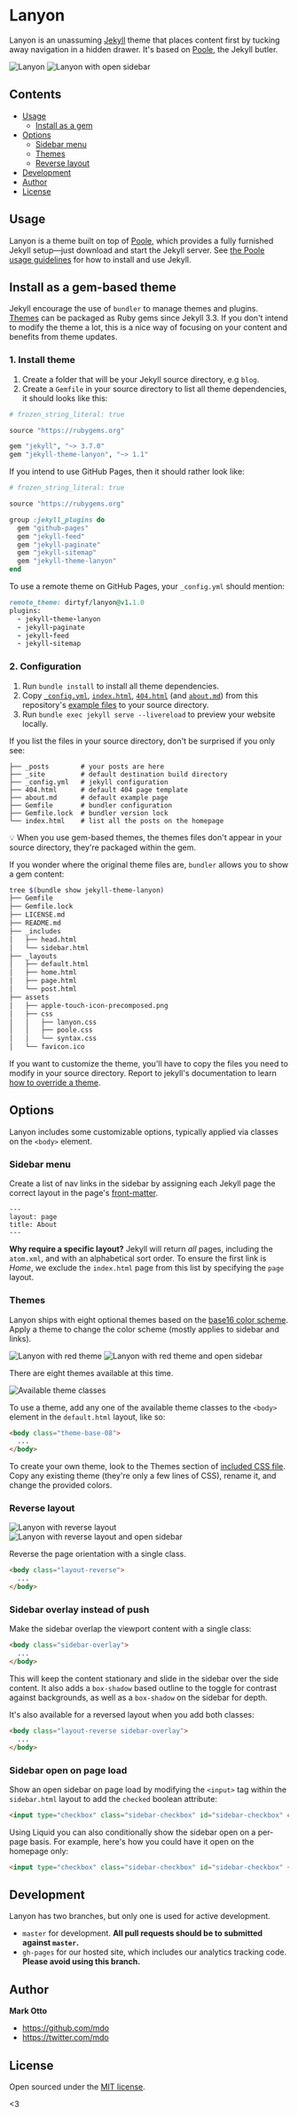 # Lanyon

Lanyon is an unassuming [Jekyll](http://jekyllrb.com) theme that places content first by tucking away navigation in a hidden drawer. It's based on [Poole](http://getpoole.com), the Jekyll butler.

![Lanyon](https://f.cloud.github.com/assets/98681/1825266/be03f014-71b0-11e3-9539-876e61530e24.png)
![Lanyon with open sidebar](https://f.cloud.github.com/assets/98681/1825267/be04a914-71b0-11e3-966f-8afe9894c729.png)


## Contents

- [Usage](#usage)
  - [Install as a gem](#install-as-a-gem-based-theme)
- [Options](#options)
  - [Sidebar menu](#sidebar-menu)
  - [Themes](#themes)
  - [Reverse layout](#reverse-layout)
- [Development](#development)
- [Author](#author)
- [License](#license)


## Usage

Lanyon is a theme built on top of [Poole](https://github.com/poole/poole), which provides a fully furnished Jekyll setup—just download and start the Jekyll server. See [the Poole usage guidelines](https://github.com/poole/poole#usage) for how to install and use Jekyll.

## Install as a gem-based theme

Jekyll encourage the use of `bundler` to manage themes and plugins. [Themes](https://jekyllrb.com/docs/themes/) can be packaged as Ruby gems since Jekyll 3.3. If you don't intend to modify the theme a lot, this is a nice way of focusing on your content and benefits from  theme updates.

### 1. Install theme

1. Create a folder that will be your Jekyll source directory, e.g `blog`.
2. Create a `Gemfile` in your source directory to list all theme dependencies, it should looks like this:

```ruby
# frozen_string_literal: true

source "https://rubygems.org"

gem "jekyll", "~> 3.7.0"
gem "jekyll-theme-lanyon", "~> 1.1"
```

If you intend to use GitHub Pages, then it should rather look like:

```ruby
# frozen_string_literal: true

source "https://rubygems.org"

group :jekyll_plugins do
  gem "github-pages"
  gem "jekyll-feed"
  gem "jekyll-paginate"
  gem "jekyll-sitemap"
  gem "jekyll-theme-lanyon"
end
```

To use a remote theme on GitHub Pages, your `_config.yml` should mention:

```ruby
remote_theme: dirtyf/lanyon@v1.1.0
plugins:
  - jekyll-theme-lanyon
  - jekyll-paginate
  - jekyll-feed
  - jekyll-sitemap
```

### 2. Configuration

1. Run `bundle install` to install all theme dependencies.
2. Copy [`_config.yml`](example/_config.yml), [`index.html`](docs/index.html), [`404.html`](docs/404.html) (and [`about.md`](docs/about.md)) from this repository's [example files](docs) to your source directory.
3. Run `bundle exec jekyll serve --livereload` to preview your website locally.

If you list the files in your source directory, don't be surprised if you only see:

```
├── _posts        # your posts are here
├── _site         # default destination build directory
├── _config.yml   # jekyll configuration
├── 404.html      # default 404 page template
├── about.md      # default example page
├── Gemfile       # bundler configuration
├── Gemfile.lock  # bundler version lock
└── index.html    # list all the posts on the homepage
```

:bulb: When you use gem-based themes, the themes files don't appear in your source directory, they're packaged within the gem.

If you wonder where the original theme files are, `bundler` allows you to show a gem content:

```sh
tree $(bundle show jekyll-theme-lanyon)
├── Gemfile
├── Gemfile.lock
├── LICENSE.md
├── README.md
├── _includes
│   ├── head.html
│   └── sidebar.html
├── _layouts
│   ├── default.html
│   ├── home.html
│   ├── page.html
│   └── post.html
├── assets
│   ├── apple-touch-icon-precomposed.png
│   ├── css
│   │   ├── lanyon.css
│   │   ├── poole.css
│   │   └── syntax.css
│   └── favicon.ico
```

If you want to customize the theme, you'll have to copy the files you need to modify in your source directory.
Report to jekyll's documentation to learn [how to override a theme](https://jekyllrb.com/docs/themes/#overriding-theme-defaults).

## Options

Lanyon includes some customizable options, typically applied via classes on the `<body>` element.


### Sidebar menu

Create a list of nav links in the sidebar by assigning each Jekyll page the correct layout in the page's [front-matter](http://jekyllrb.com/docs/frontmatter/).

```
---
layout: page
title: About
---
```

**Why require a specific layout?** Jekyll will return *all* pages, including the `atom.xml`, and with an alphabetical sort order. To ensure the first link is *Home*, we exclude the `index.html` page from this list by specifying the `page` layout.


### Themes

Lanyon ships with eight optional themes based on the [base16 color scheme](https://github.com/chriskempson/base16). Apply a theme to change the color scheme (mostly applies to sidebar and links).

![Lanyon with red theme](https://f.cloud.github.com/assets/98681/1825270/be065110-71b0-11e3-9ed8-9b8de753a4af.png)
![Lanyon with red theme and open sidebar](https://f.cloud.github.com/assets/98681/1825269/be05ec20-71b0-11e3-91ea-a9138ef07186.png)

There are eight themes available at this time.

![Available theme classes](https://f.cloud.github.com/assets/98681/1817044/e5b0ec06-6f68-11e3-83d7-acd1942797a1.png)

To use a theme, add any one of the available theme classes to the `<body>` element in the `default.html` layout, like so:

```html
<body class="theme-base-08">
  ...
</body>
```

To create your own theme, look to the Themes section of [included CSS file](https://github.com/poole/lanyon/blob/master/public/css/lanyon.css). Copy any existing theme (they're only a few lines of CSS), rename it, and change the provided colors.


### Reverse layout

![Lanyon with reverse layout](https://f.cloud.github.com/assets/98681/1825265/be03f2e4-71b0-11e3-89f1-360705524495.png)
![Lanyon with reverse layout and open sidebar](https://f.cloud.github.com/assets/98681/1825268/be056174-71b0-11e3-88c8-5055bca4307f.png)

Reverse the page orientation with a single class.

```html
<body class="layout-reverse">
  ...
</body>
```


### Sidebar overlay instead of push

Make the sidebar overlap the viewport content with a single class:

```html
<body class="sidebar-overlay">
  ...
</body>
```

This will keep the content stationary and slide in the sidebar over the side content. It also adds a `box-shadow` based outline to the toggle for contrast against backgrounds, as well as a `box-shadow` on the sidebar for depth.

It's also available for a reversed layout when you add both classes:

```html
<body class="layout-reverse sidebar-overlay">
  ...
</body>
```

### Sidebar open on page load

Show an open sidebar on page load by modifying the `<input>` tag within the `sidebar.html` layout to add the `checked` boolean attribute:

```html
<input type="checkbox" class="sidebar-checkbox" id="sidebar-checkbox" checked>
```

Using Liquid you can also conditionally show the sidebar open on a per-page basis. For example, here's how you could have it open on the homepage only:

```html
<input type="checkbox" class="sidebar-checkbox" id="sidebar-checkbox" {% if page.title =="Home" %}checked{% endif %}>
```

## Development

Lanyon has two branches, but only one is used for active development.

- `master` for development.  **All pull requests should be to submitted against `master`.**
- `gh-pages` for our hosted site, which includes our analytics tracking code. **Please avoid using this branch.**


## Author

**Mark Otto**
- <https://github.com/mdo>
- <https://twitter.com/mdo>


## License

Open sourced under the [MIT license](LICENSE.md).

<3
